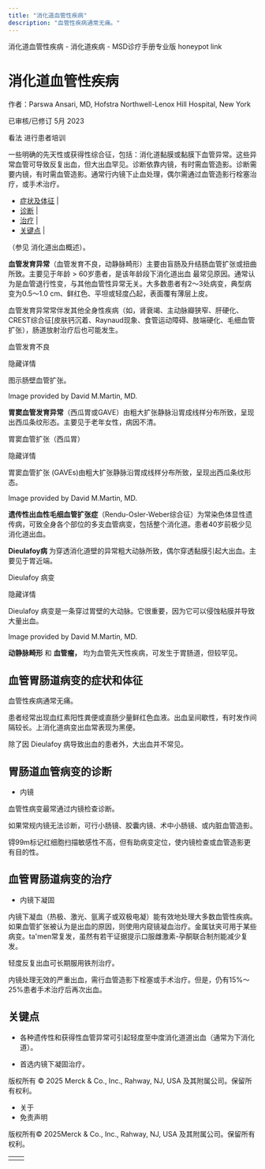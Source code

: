 ```yaml
---
title: "消化道血管性疾病"
description: "血管性疾病通常无痛。"
---
```


﻿消化道血管性疾病 \- 消化道疾病 \- MSD诊疗手册专业版 honeypot link

# 消化道血管性疾病

作者：Parswa Ansari, MD, Hofstra Northwell-Lenox Hill Hospital, New York

已审核/已修订 5月 2023

看法 进行患者培训

一些明确的先天性或获得性综合征，包括：消化道黏膜或黏膜下血管异常。这些异常血管可导致反复出血，但大出血罕见。诊断依靠内镜，有时需血管造影。诊断需要内镜，有时需血管造影。通常行内镜下止血处理，偶尔需通过血管造影行栓塞治疗，或手术治疗。

- [症状及体征](#症状及体征_v890112_zh) \|
- [诊断](#诊断_v890115_zh) \|
- [治疗](#治疗_v890122_zh) \|
- [关键点](#关键点_v6616360_zh) \|

（参见 消化道出血概述）。

**血管发育异常**（血管发育不良，动静脉畸形）主要由盲肠及升结肠血管扩张或扭曲所致。主要见于年龄 > 60岁患者，是该年龄段下消化道出血 最常见原因。通常认为是血管退行性变，与其他血管性异常无关。大多数患者有2～3处病变，典型病变为0.5～1.0 cm、鲜红色、平坦或轻度凸起，表面覆有薄层上皮。

血管发育异常常伴发其他全身性疾病（如，肾衰竭、主动脉瓣狭窄、肝硬化、CREST综合征\[皮肤钙沉着、Raynaud现象、食管运动障碍、肢端硬化、毛细血管扩张），肠道放射治疗后也可能发生。

血管发育不良



隐藏详情

图示肠壁血管扩张。

Image provided by David M.Martin, MD.

**胃窦血管发育异常**（西瓜胃或GAVE）由粗大扩张静脉沿胃成线样分布所致，呈现出西瓜条纹形态。主要见于老年女性，病因不清。

胃窦血管扩张（西瓜胃）



隐藏详情

胃窦血管扩张 (GAVEs)由粗大扩张静脉沿胃成线样分布所致，呈现出西瓜条纹形态。

Image provided by David M.Martin, MD.

**遗传性出血性毛细血管扩张症**（Rendu-Osler-Weber综合征）为常染色体显性遗传病，可致全身各个部位的多支血管病变，包括整个消化道。患者40岁前极少见消化道出血。

**Dieulafoy病** 为穿透消化道壁的异常粗大动脉所致，偶尔穿透黏膜引起大出血。主要见于胃近端。

Dieulafoy 病变



隐藏详情

Dieulafoy 病变是一条穿过胃壁的大动脉。它很重要，因为它可以侵蚀粘膜并导致大量出血。

Image provided by David M.Martin, MD.

**动静脉畸形** 和 **血管瘤，** 均为血管先天性疾病，可发生于胃肠道，但较罕见。

## 血管胃肠道病变的症状和体征

血管性疾病通常无痛。

患者经常出现血红素阳性粪便或直肠少量鲜红色血液。出血呈间歇性，有时发作间隔较长。上消化道病变出血常表现为黑便。

除了因 Dieulafoy 病导致出血的患者外，大出血并不常见。

## 胃肠道血管病变的诊断

- 内镜


血管性病变最常通过内镜检查诊断。

如果常规内镜无法诊断，可行小肠镜、胶囊内镜、术中小肠镜、或内脏血管造影。

锝99m标记红细胞扫描敏感性不高，但有助病变定位，使内镜检查或血管造影更有目的性。

## 血管胃肠道病变的治疗

- 内镜下凝固


内镜下凝血（热极、激光、氩离子或双极电凝）能有效地处理大多数血管性疾病。如果血管扩张被认为是出血的原因，则使用内窥镜凝血治疗。金属钛夹可用于某些病变。ta'men常复发，虽然有若干证据提示口服雌激素-孕酮联合制剂能减少复发。

轻度反复出血可长期服用铁剂治疗。

内镜处理无效的严重出血，需行血管造影下栓塞或手术治疗。但是，仍有15%～25%患者手术治疗后再次出血。

## 关键点

- 各种遗传性和获得性血管异常可引起轻度至中度消化道道出血（通常为下消化道）。

- 首选内镜下凝固治疗。




版权所有 © 2025
Merck & Co., Inc., Rahway, NJ, USA 及其附属公司。保留所有权利。

- 关于
- 免责声明

版权所有© 2025Merck & Co., Inc., Rahway, NJ, USA 及其附属公司。保留所有权利。

|     |     |
| --- | --- |
|  |  |